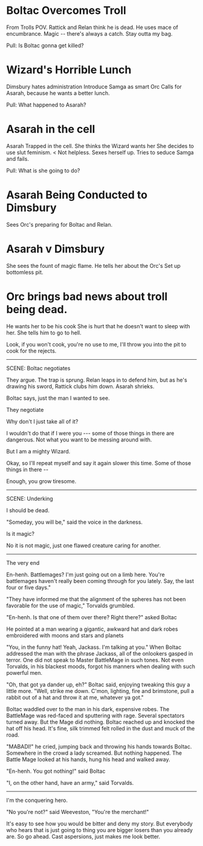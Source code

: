 
# Boltac Overcomes Troll

From Trolls POV.
Rattick and Relan think he is dead. 
He uses mace of encumbrance. 
Magic -- there's always a catch.
Stay outta my bag. 

Pull: Is Boltac gonna get killed?

# Wizard's Horrible Lunch

Dimsbury hates administration
Introduce Samga as smart Orc
Calls for Asarah, because he wants a better lunch. 

Pull: What happened to Asarah?

# Asarah in the cell

Asarah Trapped in the cell. 
She thinks the Wizard wants her
She decides to use slut feminism. < Not helpless. 
Sexes herself up. 
Tries to seduce Samga and fails. 

Pull: What is she going to do?

# Asarah Being Conducted to Dimsbury

Sees Orc's preparing for Boltac and Relan.

# Asarah v Dimsbury

She sees the fount of magic flame. 
He tells her about the Orc's
Set up bottomless pit. 

# Orc brings bad news about troll being dead. 


He wants her to be his cook
She is hurt that he doesn't want to sleep with her. 
She tells him to go to hell. 



Look, if you won't cook, you're no use to me, I'll throw you into the pit to cook for the rejects. 

-------

SCENE: Boltac negotiates

They argue. The trap is sprung. Relan leaps in to defend him, but as he's drawing his sword, Rattick clubs him down. Asarah shrieks.

Boltac says, just the man I wanted to see. 

They negotiate

Why don't I just take all of it? 

I wouldn't do that if I were you --- some of those things in there are dangerous. Not what you want to be messing around with. 

But I am a mighty Wizard. 

Okay, so I'll repeat myself and say it again slower this time. Some of those things in there --

Enough, you grow tiresome.  


----------

SCENE: Underking

I should be dead.

"Someday, you will be," said the voice in the darkness. 

Is it magic?

No it is not magic, just one flawed creature caring for another. 


----------


The very end

En-henh. Battlemages? I'm just going out on a limb here. You're battlemages haven't really been coming through for you lately. Say, the last four or five days."

"They have informed me that the alignment of the spheres has not been favorable for the use of magic," Torvalds grumbled.



"En-henh. Is that one of them over there? Right there?" asked Boltac

He pointed at a man wearing a gigantic, awkward hat and dark robes embroidered with moons and stars and planets

"You, in the funny hat! Yeah, Jackass. I'm talking at you." When Boltac addressed the man with the phrase Jackass, all of the onlookers gasped in terror. One did not speak to Master BattleMage in such tones. Not even Torvalds, in his blackest moods, forgot his manners when dealing with such powerful men. 

"Oh, that got ya dander up, eh?" Boltac said, enjoying tweaking this guy a little more. "Well, strike me down. C'mon, lighting, fire and brimstone, pull a rabbit out of a hat and throw it at me, whatever ya got."

Boltac waddled over to the man in his dark, expensive robes. The BattleMage was red-faced and sputtering with rage. Several spectators turned away. But the Mage did nothing. Boltac reached up and knocked the hat off his head. It's fine, silk trimmed felt rolled in the dust and muck of the road. 

"MABADI!" he cried, jumping back and throwing his hands towards Boltac. Somewhere in the crowd a lady screamed. But nothing happened. The Battle Mage looked at his hands, hung his head and walked away. 

"En-henh. You got nothing!" said Boltac

"I, on the other hand, have an army," said Torvalds. 


----

I'm the conquering hero. 

"No you're not?" said Weeveston, "You're the merchant!"

It's easy to see how you would be bitter and deny my story. But everybody who hears that is just going to thing you are bigger losers than you already are. So go ahead. Cast aspersions, just makes me look better. 

